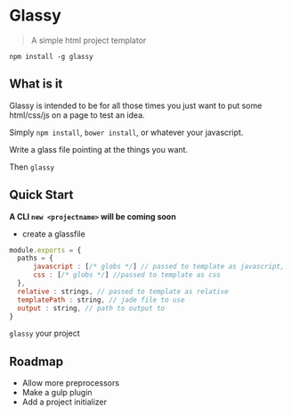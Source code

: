 # Glassy

> A simple html project templator

`npm install -g glassy`

## What is it

Glassy is intended to be for all those times you just want to put some html/css/js on a page to test an idea.

Simply `npm install`, `bower install`, or whatever your javascript. 

Write a glass file pointing at the things you want.

Then `glassy`

## Quick Start

**A CLI `new <projectname>` will be coming soon**

 - create a glassfile

``` js
module.exports = {
  paths = {
      javascript : [/* globs */] // passed to template as javascript,
      css : [/* globs */] //passed to template as css
  },
  relative : strings, // passed to template as relative
  templatePath : string, // jade file to use
  output : string, // path to output to
}
```

`glassy` your project

## Roadmap

- Allow more preprocessors
- Make a gulp plugin
- Add a project initializer
